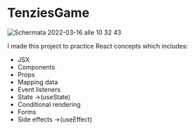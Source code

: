 # TenziesGame
![Schermata 2022-03-16 alle 10 32 43](https://user-images.githubusercontent.com/90679887/158560567-1b3a7df6-ed68-4120-b86b-2b325b776bcb.png)

I made this project to practice React concepts which includes:
- JSX
- Components
- Props
- Mapping data
- Event listeners
- State ->(useState)
- Conditional rendering
- Forms
- Side effects ->(useEffect)
